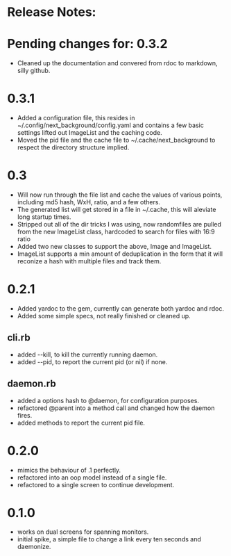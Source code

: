 # Release Notes:

Pending changes for: 0.3.2
=====
* Cleaned up the documentation and convered from rdoc to markdown, silly github.

0.3.1
=====
* Added a configuration file, this resides in ~/.config/next\_background/config.yaml and contains a few
basic settings lifted out ImageList and the caching code.
* Moved the pid file and the cache file to ~/.cache/next\_background to respect the directory structure implied.

0.3
===
* Will now run through the file list and cache the values of various points, including md5 hash, WxH, ratio, and a few others.
* The generated list will get stored in a file in ~/.cache, this will aleviate long startup times.
* Stripped out all of the dir tricks I was using, now randomfiles are pulled from the new ImageList class, hardcoded to search for files with 16:9 ratio
* Added two new classes to support the above, Image and ImageList.
* ImageList supports a min amount of deduplication in the form that it will reconize a hash with multiple files and track them.

0.2.1
=====
* Added yardoc to the gem, currently can generate both yardoc and rdoc.
* Added some simple specs, not really finished or cleaned up.

cli.rb
------
* added --kill, to kill the currently running daemon.
* added --pid, to report the current pid (or nil) if none.

daemon.rb
---------
* added a options hash to @daemon, for configuration purposes.
* refactored @parent into a method call and changed how the daemon fires.
* added methods to report the current pid file.


0.2.0
=====

* mimics the behaviour of .1 perfectly. 
* refactored into an oop model instead of a single file.
* refactored to a single screen to continue development.

0.1.0
=====
* works on dual screens for spanning monitors.
* initial spike, a simple file to change a link every ten seconds and daemonize.
